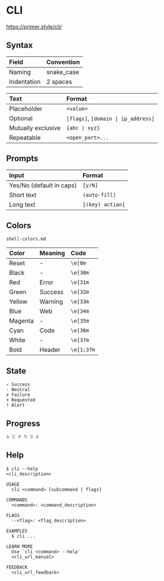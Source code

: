 # CLI

https://primer.style/cli/

## Syntax

Field | Convention
:-- | :--
Naming | snake_case
Indentation | 2 spaces

Text | Format
:-- | :--
Placeholder | `<value>`
Optional | `[flags]`, `[domain \| ip_address]`
Mutually exclusive | `{abc \| xyz}`
Repeatable | `<open_port>...`

## Prompts

Input | Format
:-- | :--
Yes/No (default in caps) | `[y/N]`
Short text | `(auto-fill)`
Long text | `[(key) action]`

## Colors

`shell-colors.md`

Color | Meaning | Code
:-- | :-- | :--
Reset | - | `\e[0m`
Black | - | `\e[30m`
Red | Error | `\e[31m`
Green | Success | `\e[32m`
Yellow | Warning | `\e[33m`
Blue | Web | `\e[34m`
Magenta | - | `\e[35m`
Cyan | Code | `\e[36m`
White | - | `\e[37m`
Bold | Header | `\e[1;37m`

## State

```text
✓ Success
- Neutral
✗ Failure
+ Requested
! Alert
```

## Progress

```
⠷ ⠯ ⠟ ⠻ ⠽ ⠾
```

## Help

```cli
$ cli --help
<cli_description>

USAGE
  cli <command> [subcommand | flags]

COMMANDS
  <command>: <command_description>

FLAGS
  --<flag>: <flag_description>

EXAMPLES
  $ cli ...

LEARN MORE
  Use `cli <command> --help`
  <cli_url_manual>

FEEDBACK
  <cli_url_feedback>
```
